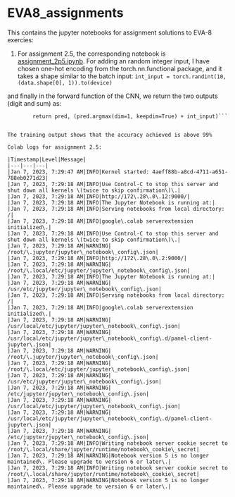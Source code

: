 # EVA8_assignments

This contains the jupyter notebooks for assignment solutions to EVA-8 exercies:

1. For assignment 2.5, the corresponding notebook is [assignment_2p5.ipynb](https://github.com/raghuch/EVA8_assignments/blob/main/assignment_2p5.ipynb). For adding an random integer input, I have chosen one-hot encoding from the torch.nn.functional package, and it takes a shape similar to the batch input:
```int_input = torch.randint(10, (data.shape[0], 1)).to(device)```

and finally in the forward function of the CNN, we return the two outputs (digit and sum) as:

``` pred = F.log_softmax(x)
        return pred, (pred.argmax(dim=1, keepdim=True) + int_input)```
        

The training output shows that the accuracy achieved is above 99%

Colab logs for assignment 2.5:

|Timestamp|Level|Message|
|---|---|---|
|Jan 7, 2023, 7:29:47 AM|INFO|Kernel started: 4aeff88b-a8cd-4711-a651-788eb0271d23|
|Jan 7, 2023, 7:29:18 AM|INFO|Use Control-C to stop this server and shut down all kernels \(twice to skip confirmation\)\.|
|Jan 7, 2023, 7:29:18 AM|INFO|http://172\.28\.0\.12:9000/|
|Jan 7, 2023, 7:29:18 AM|INFO|The Jupyter Notebook is running at:|
|Jan 7, 2023, 7:29:18 AM|INFO|Serving notebooks from local directory: /|
|Jan 7, 2023, 7:29:18 AM|INFO|google\.colab serverextension initialized\.|
|Jan 7, 2023, 7:29:18 AM|INFO|Use Control-C to stop this server and shut down all kernels \(twice to skip confirmation\)\.|
|Jan 7, 2023, 7:29:18 AM|WARNING|    	/root/\.jupyter/jupyter\_notebook\_config\.json|
|Jan 7, 2023, 7:29:18 AM|INFO|http://172\.28\.0\.2:9000/|
|Jan 7, 2023, 7:29:18 AM|WARNING|    	/root/\.local/etc/jupyter/jupyter\_notebook\_config\.json|
|Jan 7, 2023, 7:29:18 AM|INFO|The Jupyter Notebook is running at:|
|Jan 7, 2023, 7:29:18 AM|WARNING|    	/usr/etc/jupyter/jupyter\_notebook\_config\.json|
|Jan 7, 2023, 7:29:18 AM|INFO|Serving notebooks from local directory: /|
|Jan 7, 2023, 7:29:18 AM|INFO|google\.colab serverextension initialized\.|
|Jan 7, 2023, 7:29:18 AM|WARNING|    	/usr/local/etc/jupyter/jupyter\_notebook\_config\.json|
|Jan 7, 2023, 7:29:18 AM|WARNING|    	/usr/local/etc/jupyter/jupyter\_notebook\_config\.d/panel-client-jupyter\.json|
|Jan 7, 2023, 7:29:18 AM|WARNING|    	/root/\.jupyter/jupyter\_notebook\_config\.json|
|Jan 7, 2023, 7:29:18 AM|WARNING|    	/root/\.local/etc/jupyter/jupyter\_notebook\_config\.json|
|Jan 7, 2023, 7:29:18 AM|WARNING|    	/usr/etc/jupyter/jupyter\_notebook\_config\.json|
|Jan 7, 2023, 7:29:18 AM|WARNING|    	/etc/jupyter/jupyter\_notebook\_config\.json|
|Jan 7, 2023, 7:29:18 AM|WARNING|    	/usr/local/etc/jupyter/jupyter\_notebook\_config\.json|
|Jan 7, 2023, 7:29:18 AM|WARNING|    	/usr/local/etc/jupyter/jupyter\_notebook\_config\.d/panel-client-jupyter\.json|
|Jan 7, 2023, 7:29:18 AM|WARNING|    	/etc/jupyter/jupyter\_notebook\_config\.json|
|Jan 7, 2023, 7:29:18 AM|INFO|Writing notebook server cookie secret to /root/\.local/share/jupyter/runtime/notebook\_cookie\_secret|
|Jan 7, 2023, 7:29:18 AM|WARNING|Notebook version 5 is no longer maintained\. Please upgrade to version 6 or later\.|
|Jan 7, 2023, 7:29:18 AM|INFO|Writing notebook server cookie secret to /root/\.local/share/jupyter/runtime/notebook\_cookie\_secret|
|Jan 7, 2023, 7:29:18 AM|WARNING|Notebook version 5 is no longer maintained\. Please upgrade to version 6 or later\.|
